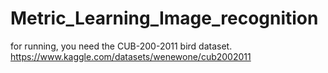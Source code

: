 # Metric_Learning_Image_recognition


for running, you need the CUB-200-2011 bird dataset.
https://www.kaggle.com/datasets/wenewone/cub2002011
